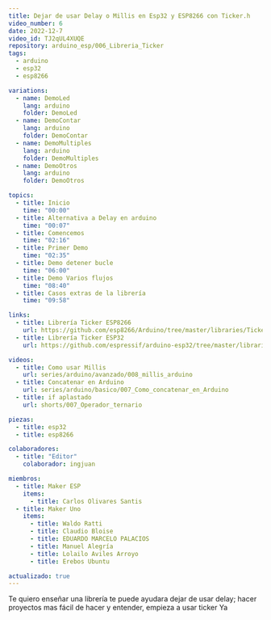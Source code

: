 ```yaml
---
title: Dejar de usar Delay o Millis en Esp32 y ESP8266 con Ticker.h
video_number: 6
date: 2022-12-7
video_id: TJ2qUL4XUQE
repository: arduino_esp/006_Libreria_Ticker
tags:
  - arduino
  - esp32
  - esp8266

variations:
  - name: DemoLed
    lang: arduino
    folder: DemoLed
  - name: DemoContar
    lang: arduino
    folder: DemoContar
  - name: DemoMultiples
    lang: arduino
    folder: DemoMultiples
  - name: DemoOtros
    lang: arduino
    folder: DemoOtros

topics:
  - title: Inicio
    time: "00:00"
  - title: Alternativa a Delay en arduino
    time: "00:07"
  - title: Comencemos
    time: "02:16"
  - title: Primer Demo
    time: "02:35"
  - title: Demo detener bucle
    time: "06:00"
  - title: Demo Varios flujos
    time: "08:40"
  - title: Casos extras de la librería
    time: "09:58"

links:
  - title: Librería Ticker ESP8266
    url: https://github.com/esp8266/Arduino/tree/master/libraries/Ticker
  - title: Librería Ticker ESP32
    url: https://github.com/espressif/arduino-esp32/tree/master/libraries/Ticker

videos:
  - title: Como usar Millis
    url: series/arduino/avanzado/008_millis_arduino
  - title: Concatenar en Arduino
    url: series/arduino/basico/007_Como_concatenar_en_Arduino
  - title: if aplastado 
    url: shorts/007_Operador_ternario

piezas:
  - title: esp32 
  - title: esp8266

colaboradores:
  - title: "Editor"
    colaborador: ingjuan

miembros:
  - title: Maker ESP
    items:
      - title: Carlos Olivares Santis
  - title: Maker Uno
    items:
      - title: Waldo Ratti
      - title: Claudio Bloise
      - title: EDUARDO MARCELO PALACIOS
      - title: Manuel Alegría
      - title: Lolailo Aviles Arroyo
      - title: Erebos Ubuntu

actualizado: true
---
```


Te quiero enseñar una librería te puede ayudara dejar de usar delay; hacer proyectos mas fácil de hacer y entender, empieza a usar ticker Ya
